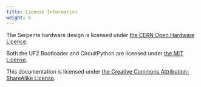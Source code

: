 ```yaml
---
title: License Information
weight: 5
---
```


The Serpente hardware design is licensed under [the CERN Open Hardware Licence](https://github.com/arturo182/serpente_hw/blob/master/LICENSE.md).

Both the UF2 Bootloader and CircuitPython are licensed under [the MIT License](https://github.com/adafruit/circuitpython/blob/master/LICENSE).

This documentation is licensed under [the Creative Commons Attribution-ShareAlike License](https://creativecommons.org/licenses/by-sa/4.0/).
